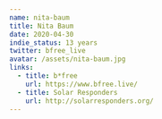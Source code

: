 ```yaml
---
name: nita-baum
title: Nita Baum
date: 2020-04-30
indie_status: 13 years
twitter: bfree_live
avatar: /assets/nita-baum.jpg
links:
  - title: b*free
    url: https://www.bfree.live/
  - title: Solar Responders
    url: http://solarresponders.org/
---
```

